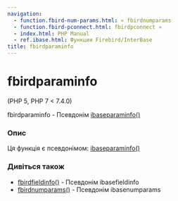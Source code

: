 ```yaml
---
navigation:
  - function.fbird-num-params.html: « fbirdnumparams
  - function.fbird-pconnect.html: fbirdpconnect »
  - index.html: PHP Manual
  - ref.ibase.html: Функции Firebird/InterBase
title: fbirdparaminfo
---
```

# fbirdparaminfo

(PHP 5, PHP 7 < 7.4.0)

fbirdparaminfo - Псевдонім [ibaseparaminfo()](function.ibase-param-info.html)

### Опис

Ця функція є псевдонімом: [ibaseparaminfo()](function.ibase-param-info.html)

### Дивіться також

-   [fbirdfieldinfo()](function.fbird-field-info.html) - Псевдонім ibasefieldinfo
-   [fbirdnumparams()](function.fbird-num-params.html) - Псевдонім ibasenumparams
